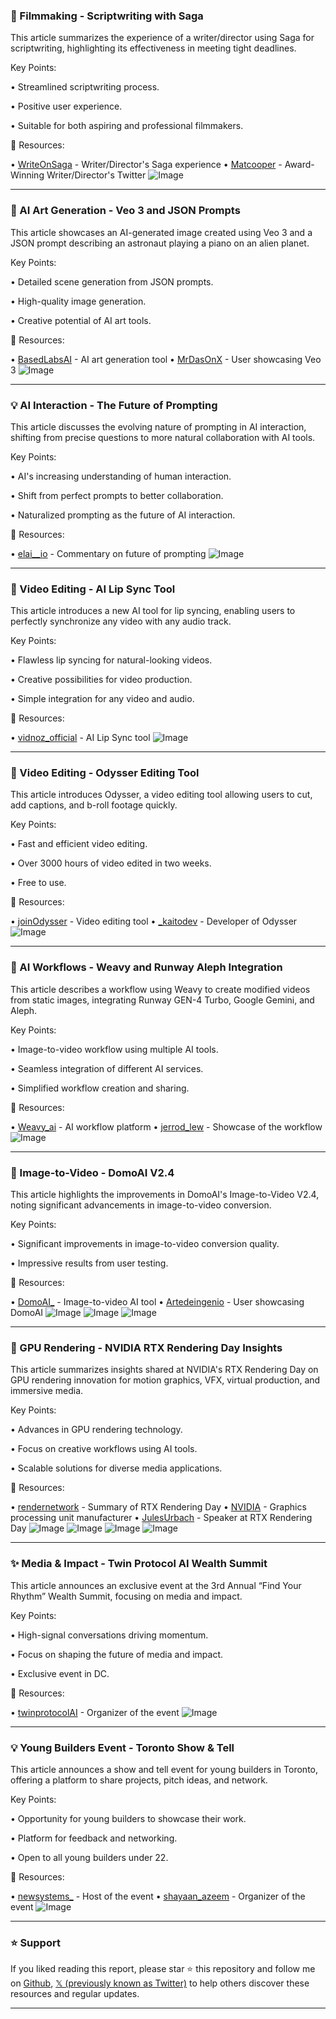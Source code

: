 ### 🤖 Filmmaking - Scriptwriting with Saga

This article summarizes the experience of a writer/director using Saga for scriptwriting, highlighting its effectiveness in meeting tight deadlines.

Key Points:

• Streamlined scriptwriting process.


• Positive user experience.


• Suitable for both aspiring and professional filmmakers.


🔗 Resources:

• [WriteOnSaga](https://x.com/WriteOnSaga) -  Writer/Director's Saga experience
• [Matcooper](https://x.com/Matcooper) - Award-Winning Writer/Director's Twitter
![Image](https://pbs.twimg.com/media/GyOym6RXoAA37sI?format=jpg&name=small)


---
### 🤖 AI Art Generation - Veo 3 and JSON Prompts

This article showcases an AI-generated image created using Veo 3 and a JSON prompt describing an astronaut playing a piano on an alien planet.

Key Points:

• Detailed scene generation from JSON prompts.


• High-quality image generation.


•  Creative potential of AI art tools.


🔗 Resources:

• [BasedLabsAI](https://x.com/BasedLabsAI) - AI art generation tool
• [MrDasOnX](https://x.com/MrDasOnX) -  User showcasing Veo 3
![Image](https://pbs.twimg.com/ext_tw_video_thumb/1955630621746745344/pu/img/2gOFJfmJ5hiInkG8.jpg)


---
### 💡 AI Interaction - The Future of Prompting

This article discusses the evolving nature of prompting in AI interaction, shifting from precise questions to more natural collaboration with AI tools.

Key Points:

• AI's increasing understanding of human interaction.


•  Shift from perfect prompts to better collaboration.


• Naturalized prompting as the future of AI interaction.


🔗 Resources:

• [elai__io](https://x.com/elai__io) -  Commentary on future of prompting
![Image](https://pbs.twimg.com/ext_tw_video_thumb/1955630758254592000/pu/img/_53z42SGTxnrD1fe.jpg)


---
### 🚀 Video Editing - AI Lip Sync Tool

This article introduces a new AI tool for lip syncing, enabling users to perfectly synchronize any video with any audio track.

Key Points:

• Flawless lip syncing for natural-looking videos.


•  Creative possibilities for video production.


• Simple integration for any video and audio.


🔗 Resources:

• [vidnoz_official](https://x.com/vidnoz_official) - AI Lip Sync tool
![Image](https://pbs.twimg.com/amplify_video_thumb/1955535519867342848/img/-RtCJzD4OknIuCI4.jpg)


---
### 🚀 Video Editing - Odysser Editing Tool

This article introduces Odysser, a video editing tool allowing users to cut, add captions, and b-roll footage quickly.

Key Points:

• Fast and efficient video editing.


•  Over 3000 hours of video edited in two weeks.


• Free to use.


🔗 Resources:

• [joinOdysser](https://odysser.com) -  Video editing tool
• [_kaitodev](https://x.com/_kaitodev) - Developer of Odysser
![Image](https://pbs.twimg.com/amplify_video_thumb/1955357102995591168/img/HJmufMGWIsRWjzZG.jpg)


---
### 🤖 AI Workflows - Weavy and Runway Aleph Integration

This article describes a workflow using Weavy to create modified videos from static images, integrating Runway GEN-4 Turbo, Google Gemini, and Aleph.

Key Points:

•  Image-to-video workflow using multiple AI tools.


•  Seamless integration of different AI services.


•  Simplified workflow creation and sharing.


🔗 Resources:

• [Weavy_ai](https://x.com/Weavy_ai) - AI workflow platform
• [jerrod_lew](https://x.com/jerrod_lew) -  Showcase of the workflow
![Image](https://pbs.twimg.com/amplify_video_thumb/1955318287199334400/img/vcd3hPQnriuWTCDN.jpg)


---
### 🚀 Image-to-Video - DomoAI V2.4

This article highlights the improvements in DomoAI's Image-to-Video V2.4, noting significant advancements in image-to-video conversion.

Key Points:

• Significant improvements in image-to-video conversion quality.


•  Impressive results from user testing.



🔗 Resources:

• [DomoAI_](https://x.com/DomoAI_) - Image-to-video AI tool
• [Artedeingenio](https://x.com/Artedeingenio) - User showcasing DomoAI
![Image](https://pbs.twimg.com/amplify_video_thumb/1955267074558746624/img/bTH3x_6pWcY6FK9F.jpg)
![Image](https://pbs.twimg.com/amplify_video_thumb/1955267123854364672/img/z_lnnu8M-rEsdmic.jpg)
![Image](https://pbs.twimg.com/amplify_video_thumb/1955267148013588481/img/S67x_XtRT0fpMAUa.jpg)


---
### 🤖 GPU Rendering - NVIDIA RTX Rendering Day Insights

This article summarizes insights shared at NVIDIA's RTX Rendering Day on GPU rendering innovation for motion graphics, VFX, virtual production, and immersive media.

Key Points:

•  Advances in GPU rendering technology.


•  Focus on creative workflows using AI tools.


•  Scalable solutions for diverse media applications.


🔗 Resources:

• [rendernetwork](https://x.com/rendernetwork) -  Summary of RTX Rendering Day
• [NVIDIA](https://x.com/nvidia) -  Graphics processing unit manufacturer
• [JulesUrbach](https://x.com/JulesUrbach) - Speaker at RTX Rendering Day
![Image](https://pbs.twimg.com/amplify_video_thumb/1955436739171852288/img/wa7UiIbkpItkXI0w.jpg)
![Image](https://pbs.twimg.com/media/GyMbWpoXUAABfS-?format=jpg&name=360x360)
![Image](https://pbs.twimg.com/media/GyMbWplWUAENMr8?format=jpg&name=360x360)
![Image](https://pbs.twimg.com/media/GyMbWpjW4AAVh-x?format=jpg&name=360x360)


---
### ✨ Media & Impact - Twin Protocol AI Wealth Summit

This article announces an exclusive event at the 3rd Annual “Find Your Rhythm” Wealth Summit, focusing on media and impact.

Key Points:

• High-signal conversations driving momentum.


•  Focus on shaping the future of media and impact.


•  Exclusive event in DC.


🔗 Resources:

• [twinprotocolAI](https://x.com/twinprotocolAI) -  Organizer of the event
![Image](https://pbs.twimg.com/media/GyLKBeQaEAEzm6k?format=jpg&name=small)


---
### 💡 Young Builders Event - Toronto Show & Tell

This article announces a show and tell event for young builders in Toronto, offering a platform to share projects, pitch ideas, and network.

Key Points:

• Opportunity for young builders to showcase their work.


•  Platform for feedback and networking.


•  Open to all young builders under 22.


🔗 Resources:

• [newsystems_](https://x.com/newsystems_) -  Host of the event
• [shayaan_azeem](https://x.com/shayaan_azeem) - Organizer of the event
![Image](https://pbs.twimg.com/media/GyK12L-X0AAUAUW?format=jpg&name=small)


---

### ⭐️ Support

If you liked reading this report, please star ⭐️ this repository and follow me on [Github](https://github.com/Drix10), [𝕏 (previously known as Twitter)](https://x.com/DRIX_10_) to help others discover these resources and regular updates.

---